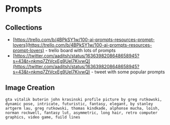 # Prompts

## Collections

- [https://trello.com/b/4BPkSY1w/100-ai-prompts-resources-prompt-lovers](https://trello.com/b/4BPkSY1w/100-ai-prompts-resources-prompt-lovers) - trello board with lots of prompts
- [https://twitter.com/aaditsh/status/1636398208648658945?s=43&t=nkmq7ZtVcxEg9Uel7KivwQ](https://twitter.com/aaditsh/status/1636398208648658945?s=43&t=nkmq7ZtVcxEg9Uel7KivwQ) - tweet with some popular prompts

## Image Creation

```
gta vitalik buterin john krasinski profile picture by greg rutkowski, dynamic pose, intricate, futuristic, fantasy, elegant, by stanley artgerm lau, greg rutkowski, thomas kindkade, alphonse mucha, loish, norman rockwell, fantasy lut, asymmetric, long hair, retro computer graphics, video game, fuild lines
```
